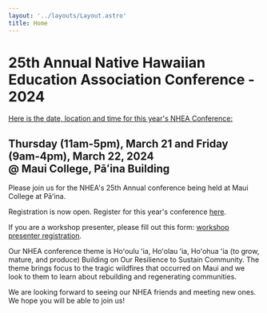 ```yaml
---
layout: '../layouts/Layout.astro'
title: Home
---
```


<h1 class="text-[olivedrab] font-[400]">25th Annual Native Hawaiian Education Association Conference - 2024</h1>
<u>Here is the date, location and time for this year's NHEA Conference:</u>

<h2>Thursday (11am-5pm), March 21 and Friday (9am-4pm), March 22, 2024<br />@ Maui College, Pāʻina Building</h2>

Please join us for the NHEA's 25th Annual conference being held at Maui College at Pāʻina.

Registration is now open. Register for this year's conference <a href="/register">here</a>.

If you are a workshop presenter, please fill out this form: <a href="#">workshop presenter registration</a>.

Our NHEA conference theme is Hoʻoulu ʻia, Hoʻolau ʻia, Hoʻohua ʻia (to grow, mature, and produce) Building on Our Resilience to Sustain Community. The theme brings focus to the tragic wildfires that occurred on Maui and we look to them to learn about rebuilding and regenerating communities.

We are looking forward to seeing our NHEA friends and meeting new ones. We hope you will be able to join us!
